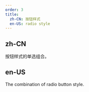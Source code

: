 ```yaml
---
order: 3
title:
  zh-CN: 按钮样式
  en-US: radio style
---
```


## zh-CN

按钮样式的单选组合。

## en-US

The combination of radio button style.
